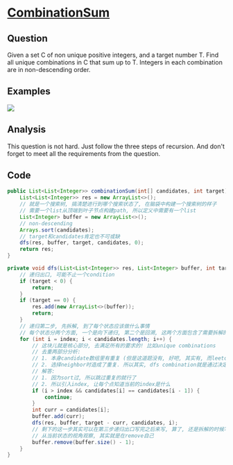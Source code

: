 # [CombinationSum](http://www.lintcode.com/en/problem/combination-sum/)

## Question

Given a set C of non unique positive integers, and a target number T. Find all unique combinations in C that sum up to T. Integers in each combination are in non-descending order.

## Examples

![](https://farm5.staticflickr.com/4188/33813423233_a8525212c2_o.jpg)

## Analysis

This question is not hard. Just follow the three steps of recursion. And don't forget to meet all the requirements from the question.

## Code

```java
public List<List<Integer>> combinationSum(int[] candidates, int target) {
    List<List<Integer>> res = new ArrayList<>();
    // 就是一个搜索树, 搞清楚进行到哪个搜索状态了, 在脑袋中构建一个搜索树的样子
    // 需要一个list从顶端到叶子节点构建path, 所以定义中需要有一个list
    List<Integer> buffer = new ArrayList<>();
    // non-descending
    Arrays.sort(candidates);
    // target和candidates肯定也不可或缺
    dfs(res, buffer, target, candidates, 0);
    return res;
}

private void dfs(List<List<Integer>> res, List<Integer> buffer, int target, int[] candidates, int index) {
    // 递归出口, 可能不止一个condition
    if (target < 0) {
        return;
    }
    if (target == 0) {
        res.add(new ArrayList<>(buffer));
        return;
    }
    // 递归第二步, 先拆解, 到了每个状态应该做什么事情
    // 每个状态分两个方面, 一个是向下递归, 第二个是回溯, 这两个方面包含了需要拆解的事情
    for (int i = index; i < candidates.length; i++) {
        // 这块儿就是核心部分, 去满足所有的要求的! 比如unique combinations
        // 去重两部分分析:
        // 1. 本身candidate数组里有重复 (但是这道题没有, 好吧, 其实有, 而leetcode上那道没有)
        // 2. 选择neighbor时造成了重复. 所以其实, dfs combination就是通过决定如何选取neighbor的规则来解题
        // 解答:
        // 1. 因为sort过, 所以跳过重复的就行了
        // 2. 所以引入index, 让每个点知道当前的index是什么
        if (i > index && candidates[i] == candidates[i - 1]) {
            continue;
        }
        int curr = candidates[i];
        buffer.add(curr);
        dfs(res, buffer, target - curr, candidates, i);
        // 剩下的这一步其实可以在第三步递归出口写完之后来写, 算了, 还是拆解的时候写把, 免得忘了
        // 从当前状态的视角观察, 其实就是在remove自己
        buffer.remove(buffer.size() - 1);
    }
}
```